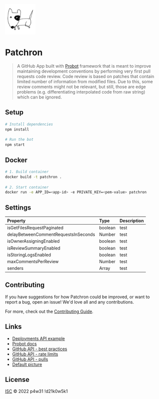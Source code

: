 <img src="https://github.com/trolit/Patchron/blob/master/picture.jpg" alt="Bot default avatar" height="100"/>

# Patchron

> A GitHub App built with [Probot](https://github.com/probot/probot) framework that is meant to improve maintaining development conventions by performing very first pull requests code review. Code review is based on patches that contain limited number of information from modified files. Due to this, some review comments might not be relevant, but still, those are edge problems (e.g. differentiating interpolated code from raw string) which can be ignored.

## Setup

```sh
# Install dependencies
npm install

# Run the bot
npm start
```

## Docker

```sh
# 1. Build container
docker build -t patchron .

# 2. Start container
docker run -e APP_ID=<app-id> -e PRIVATE_KEY=<pem-value> patchron
```

## Settings

| Property                             | Type          | Description |
| :----------------------------------- | :------------ | :---------- |
| isGetFilesRequestPaginated           | boolean       | test        |
| delayBetweenCommentRequestsInSeconds | Number        | test        |
| isOwnerAssigningEnabled              | boolean       | test        |
| isReviewSummaryEnabled               | boolean       | test        |
| isStoringLogsEnabled                 | boolean       | test        |
| maxCommentsPerReview                 | Number        | test        |
| senders                              | Array<string> | test        |

## Contributing

If you have suggestions for how Patchron could be improved, or want to report a bug, open an issue! We'd love all and any contributions.

For more, check out the [Contributing Guide](CONTRIBUTING.md).

## Links

-   [Deployments API example](https://developer.github.com/v3/repos/deployments/)
-   [Probot docs](https://probot.github.io/docs/)
-   [GitHub API - best practices](https://docs.github.com/en/rest/guides/best-practices-for-integrators)
-   [GitHub API - rate limits](https://docs.github.com/en/developers/apps/building-github-apps/rate-limits-for-github-apps)
-   [GitHub API - pulls](https://docs.github.com/en/rest/reference/pulls)
-   [Default picture](https://pixabay.com/vectors/dog-pet-hound-black-eye-animal-151123/)

## License

[ISC](LICENSE) © 2022 p4w31 !d21k0w5k1

